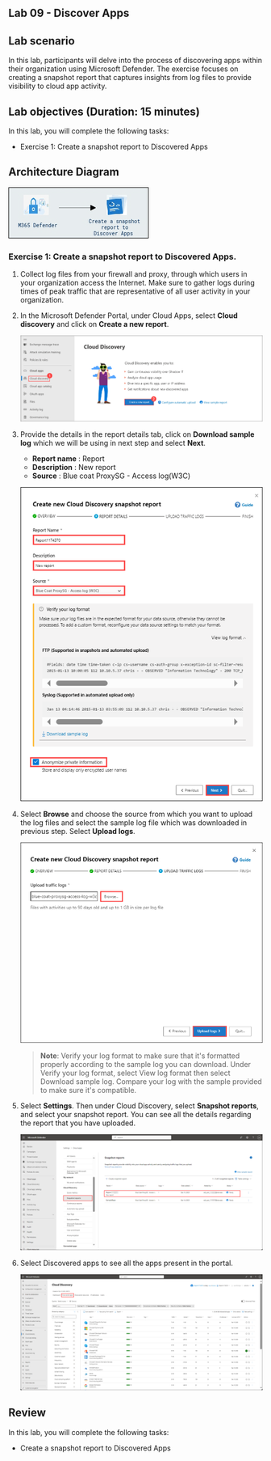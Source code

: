 ## Lab 09 - Discover Apps 

## Lab scenario

In this lab, participants will delve into the process of discovering apps within their organization using Microsoft Defender. The exercise focuses on creating a snapshot report that captures insights from log files to provide visibility to cloud app activity.

## Lab objectives (Duration: 15 minutes)

In this lab, you will complete the following tasks:

- Exercise 1: Create a snapshot report to Discovered Apps

## Architecture Diagram

   ![Picture 1](../Media/lab9-arch.png)

### Exercise 1: Create a snapshot report to Discovered Apps.

1. Collect log files from your firewall and proxy, through which users in your organization access the Internet. Make sure to gather logs during times of peak traffic that are representative of all user activity in your organization.
1. In the Microsoft Defender Portal, under Cloud Apps, select **Cloud discovery** and click on **Create a new report**.

   ![Picture 1](../Media/image_51.png)

1. Provide the details in the report details tab, click on **Download sample log** which we will be using in next step and select **Next**.
   - **Report name** : Report<inject key="DeploymentID" enableCopy="false"></inject>
   - **Description** : New report
   - **Source** : Blue coat ProxySG - Access log(W3C)

    ![Picture 1](../Media/DiscoverApps9.png)

1. Select **Browse** and choose the source from which you want to upload the log files and select the sample log file which was downloaded in previous step. Select **Upload logs**.

    ![Picture 1](../Media/DiscoverApps10.png)

   > **Note**: Verify your log format to make sure that it's formatted properly according to the sample log you can download. Under Verify your log format, select View log format then select Download sample log. Compare your log with the sample provided to make sure it's compatible.

1. Select **Settings**. Then under Cloud Discovery, select **Snapshot reports**, and select your snapshot report. You can see all the details regarding the report that you have uploaded.

    ![Picture 1](../Media/DiscoverApps13.png)

1. Select Discovered apps to see all the apps present in the portal.

    ![Picture 1](../Media/DiscoverApps15.png)

## Review
In this lab, you will complete the following tasks:

- Create a snapshot report to Discovered Apps

